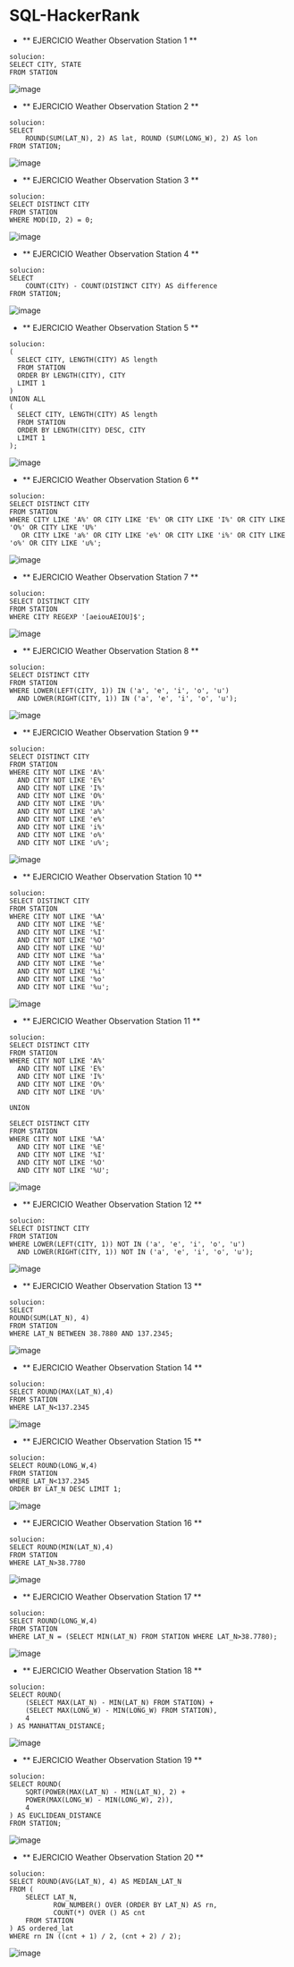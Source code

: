 # SQL-HackerRank
- ** EJERCICIO Weather Observation Station 1  **
```
solucion:
SELECT CITY, STATE
FROM STATION
```
![image](https://github.com/user-attachments/assets/e2903401-e79f-4621-9594-0cebc8ff17f4)

- ** EJERCICIO Weather Observation Station 2  **
```
solucion:
SELECT 
    ROUND(SUM(LAT_N), 2) AS lat, ROUND (SUM(LONG_W), 2) AS lon
FROM STATION;
```
![image](https://github.com/user-attachments/assets/13919ab3-b246-4b29-b156-eb7749f77567)

- ** EJERCICIO Weather Observation Station 3  **
```
solucion:
SELECT DISTINCT CITY
FROM STATION
WHERE MOD(ID, 2) = 0;
```
![image](https://github.com/user-attachments/assets/2869e111-1950-446b-8436-0daf24698574)

- ** EJERCICIO Weather Observation Station 4  **
```
solucion:
SELECT 
    COUNT(CITY) - COUNT(DISTINCT CITY) AS difference
FROM STATION;
```
![image](https://github.com/user-attachments/assets/408ad70a-05d6-4c1c-af1d-7e7aa23c5317)

- ** EJERCICIO Weather Observation Station 5  **
```
solucion:
(
  SELECT CITY, LENGTH(CITY) AS length
  FROM STATION
  ORDER BY LENGTH(CITY), CITY
  LIMIT 1
)
UNION ALL
(
  SELECT CITY, LENGTH(CITY) AS length
  FROM STATION
  ORDER BY LENGTH(CITY) DESC, CITY
  LIMIT 1
);
```
![image](https://github.com/user-attachments/assets/24821560-54cf-4c87-ab60-1031aa792a5d)

- ** EJERCICIO Weather Observation Station 6  **
```
solucion:
SELECT DISTINCT CITY
FROM STATION
WHERE CITY LIKE 'A%' OR CITY LIKE 'E%' OR CITY LIKE 'I%' OR CITY LIKE 'O%' OR CITY LIKE 'U%'
   OR CITY LIKE 'a%' OR CITY LIKE 'e%' OR CITY LIKE 'i%' OR CITY LIKE 'o%' OR CITY LIKE 'u%';
```
![image](https://github.com/user-attachments/assets/aac9740b-5c8e-4094-8bdd-0ec5959b4786)

- ** EJERCICIO Weather Observation Station 7  **
```
solucion:
SELECT DISTINCT CITY
FROM STATION
WHERE CITY REGEXP '[aeiouAEIOU]$';
```
![image](https://github.com/user-attachments/assets/08227586-7921-4954-9ccc-c5633dde6078)

- ** EJERCICIO Weather Observation Station 8  **
```
solucion:
SELECT DISTINCT CITY
FROM STATION
WHERE LOWER(LEFT(CITY, 1)) IN ('a', 'e', 'i', 'o', 'u')
  AND LOWER(RIGHT(CITY, 1)) IN ('a', 'e', 'i', 'o', 'u');
```
![image](https://github.com/user-attachments/assets/1df7d0e2-bccd-4357-88c5-bdde831e0051)

- ** EJERCICIO Weather Observation Station 9  **
```
solucion:
SELECT DISTINCT CITY
FROM STATION
WHERE CITY NOT LIKE 'A%'
  AND CITY NOT LIKE 'E%'
  AND CITY NOT LIKE 'I%'
  AND CITY NOT LIKE 'O%'
  AND CITY NOT LIKE 'U%'
  AND CITY NOT LIKE 'a%'
  AND CITY NOT LIKE 'e%'
  AND CITY NOT LIKE 'i%'
  AND CITY NOT LIKE 'o%'
  AND CITY NOT LIKE 'u%';
```
![image](https://github.com/user-attachments/assets/4ca7870c-6da1-4dec-a751-c1188ef7cd0a)

- ** EJERCICIO Weather Observation Station 10  **
```
solucion:
SELECT DISTINCT CITY
FROM STATION
WHERE CITY NOT LIKE '%A'
  AND CITY NOT LIKE '%E'
  AND CITY NOT LIKE '%I'
  AND CITY NOT LIKE '%O'
  AND CITY NOT LIKE '%U'
  AND CITY NOT LIKE '%a'
  AND CITY NOT LIKE '%e'
  AND CITY NOT LIKE '%i'
  AND CITY NOT LIKE '%o'
  AND CITY NOT LIKE '%u';
```
![image](https://github.com/user-attachments/assets/5e5cd946-9499-45c8-8fc6-74ca5798beb2)

- ** EJERCICIO Weather Observation Station 11  **
```
solucion:
SELECT DISTINCT CITY
FROM STATION
WHERE CITY NOT LIKE 'A%'
  AND CITY NOT LIKE 'E%'
  AND CITY NOT LIKE 'I%'
  AND CITY NOT LIKE 'O%'
  AND CITY NOT LIKE 'U%'

UNION

SELECT DISTINCT CITY
FROM STATION
WHERE CITY NOT LIKE '%A'
  AND CITY NOT LIKE '%E'
  AND CITY NOT LIKE '%I'
  AND CITY NOT LIKE '%O'
  AND CITY NOT LIKE '%U';
```
![image](https://github.com/user-attachments/assets/da5788e0-771c-4aed-bee4-02b7231eaaa6)

- ** EJERCICIO Weather Observation Station 12  **
```
solucion:
SELECT DISTINCT CITY
FROM STATION
WHERE LOWER(LEFT(CITY, 1)) NOT IN ('a', 'e', 'i', 'o', 'u')
  AND LOWER(RIGHT(CITY, 1)) NOT IN ('a', 'e', 'i', 'o', 'u');
```
![image](https://github.com/user-attachments/assets/ad861278-452e-42d1-8334-7dc5466d1eb5)

- ** EJERCICIO Weather Observation Station 13  **
```
solucion:
SELECT 
ROUND(SUM(LAT_N), 4)
FROM STATION
WHERE LAT_N BETWEEN 38.7880 AND 137.2345;
```
![image](https://github.com/user-attachments/assets/a04ca9bb-03be-4747-ad99-6c4086ccb77e)

- ** EJERCICIO Weather Observation Station 14  **
```
solucion:
SELECT ROUND(MAX(LAT_N),4)
FROM STATION
WHERE LAT_N<137.2345
```
![image](https://github.com/user-attachments/assets/6ac26a4f-c28b-4531-8209-32d67fe0299b)

- ** EJERCICIO Weather Observation Station 15  **
```
solucion:
SELECT ROUND(LONG_W,4)
FROM STATION
WHERE LAT_N<137.2345
ORDER BY LAT_N DESC LIMIT 1;
```
![image](https://github.com/user-attachments/assets/305a4e0b-b56c-41bf-9f0e-61c7409e5c3a)

- ** EJERCICIO Weather Observation Station 16  **
```
solucion:
SELECT ROUND(MIN(LAT_N),4)
FROM STATION
WHERE LAT_N>38.7780
```
![image](https://github.com/user-attachments/assets/ac1abf13-90e2-449a-b6d9-6288c3651fb2)

- ** EJERCICIO Weather Observation Station 17  **
```
solucion:
SELECT ROUND(LONG_W,4)
FROM STATION
WHERE LAT_N = (SELECT MIN(LAT_N) FROM STATION WHERE LAT_N>38.7780);
```
![image](https://github.com/user-attachments/assets/c818f919-5f99-4c72-a0b1-09d32808fb79)

- ** EJERCICIO Weather Observation Station 18  **
```
solucion:
SELECT ROUND(
    (SELECT MAX(LAT_N) - MIN(LAT_N) FROM STATION) +
    (SELECT MAX(LONG_W) - MIN(LONG_W) FROM STATION),
    4
) AS MANHATTAN_DISTANCE;
```
![image](https://github.com/user-attachments/assets/37f576cc-7787-4af0-a11a-622d006e0eb2)

- ** EJERCICIO Weather Observation Station 19  **
```
solucion:
SELECT ROUND(
    SQRT(POWER(MAX(LAT_N) - MIN(LAT_N), 2) + 
    POWER(MAX(LONG_W) - MIN(LONG_W), 2)),
    4
) AS EUCLIDEAN_DISTANCE
FROM STATION;
```
![image](https://github.com/user-attachments/assets/314c3808-f0cb-4e58-85fa-8f02f518786b)

- ** EJERCICIO Weather Observation Station 20 **
```
solucion:
SELECT ROUND(AVG(LAT_N), 4) AS MEDIAN_LAT_N
FROM (
    SELECT LAT_N,
           ROW_NUMBER() OVER (ORDER BY LAT_N) AS rn,
           COUNT(*) OVER () AS cnt
    FROM STATION
) AS ordered_lat
WHERE rn IN ((cnt + 1) / 2, (cnt + 2) / 2);
```
![image](https://github.com/user-attachments/assets/476c67c8-e831-428b-8dce-8acf8e6e70d2)

